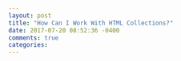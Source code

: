 ```yaml
---
layout: post
title: "How Can I Work With HTML Collections?"
date: 2017-07-20 08:52:36 -0400
comments: true
categories: 
---
```

